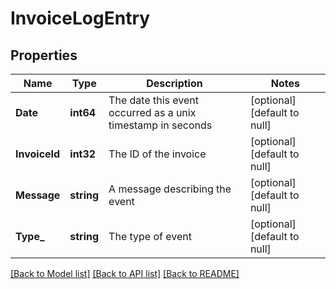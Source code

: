 # InvoiceLogEntry

## Properties
Name | Type | Description | Notes
------------ | ------------- | ------------- | -------------
**Date** | **int64** | The date this event occurred as a unix timestamp in seconds | [optional] [default to null]
**InvoiceId** | **int32** | The ID of the invoice | [optional] [default to null]
**Message** | **string** | A message describing the event | [optional] [default to null]
**Type_** | **string** | The type of event | [optional] [default to null]

[[Back to Model list]](../README.md#documentation-for-models) [[Back to API list]](../README.md#documentation-for-api-endpoints) [[Back to README]](../README.md)


